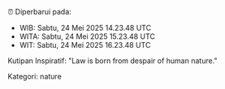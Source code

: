 ⏰ Diperbarui pada:
- WIB: Sabtu, 24 Mei 2025 14.23.48 UTC
- WITA: Sabtu, 24 Mei 2025 15.23.48 UTC
- WIT: Sabtu, 24 Mei 2025 16.23.48 UTC

Kutipan Inspiratif:
"Law is born from despair of human nature."


Kategori: nature

